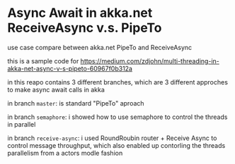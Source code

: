 # Async Await in akka.net ReceiveAsync v.s. PipeTo
use case compare between akka.net PipeTo and ReceiveAsync

this is a sample code for https://medium.com/zdjohn/multi-threading-in-akka-net-async-v-s-pipeto-60967f0b312a

in this reapo contains 3 different branches, which are 3 different approches to make async await calls in akka

in branch `master`:  is standard "PipeTo" aproach

in branch `semaphore`: i showed how to use semaphore to control the threads in parallel

in branch `receive-async`: i used RoundRoubin router + Receive Async to control message throughput, which also enabled up contorling the threads parallelism from a actors modle fashion



